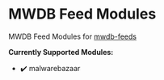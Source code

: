# MWDB Feed Modules

MWDB Feed Modules for [mwdb-feeds](https://github.com/c3rb3ru5d3d53c/mwdb-feeds)

**Currently Supported Modules:**
- :heavy_check_mark: malwarebazaar
